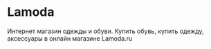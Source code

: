 # Lamoda
Интернет магазин одежды и обуви. Купить обувь, купить одежду, аксессуары в онлайн магазине Lamoda.ru
